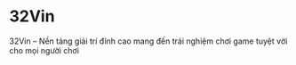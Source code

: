 # 32Vin
32Vin – Nền tảng giải trí đỉnh cao mang đến trải nghiệm chơi game tuyệt vời cho mọi người chơi

